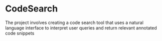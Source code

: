 # CodeSearch
The project involves creating a code search tool that uses a natural language interface to interpret user queries and return relevant annotated code snippets
